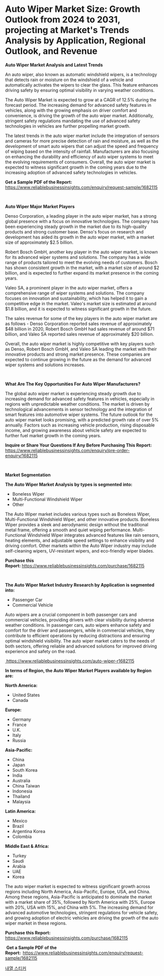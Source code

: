 <p><h1>Auto Wiper Market Size: Growth Outlook from 2024 to 2031, projecting at Market's Trends Analysis by Application, Regional Outlook, and Revenue</h1></p><p><strong>Auto Wiper Market Analysis and Latest Trends</strong></p>
<p><p>An auto wiper, also known as automatic windshield wipers, is a technology that detects rain or moisture on the windshield of a vehicle and automatically activates the wipers to clear the glass. This feature enhances driving safety by ensuring optimal visibility in varying weather conditions.</p><p>The Auto Wiper Market is expected to grow at a CAGR of 12.5% during the forecast period. The increasing demand for advanced safety features in vehicles, along with the growing emphasis on driver comfort and convenience, is driving the growth of the auto wiper market. Additionally, stringent safety regulations mandating the use of advanced safety technologies in vehicles are further propelling market growth.</p><p>The latest trends in the auto wiper market include the integration of sensors and cameras for more precise detection of rain and moisture, as well as the development of smart auto wipers that can adjust the speed and frequency of wiping based on the intensity of rainfall. Manufacturers are also focusing on enhancing the durability and efficiency of auto wiper systems to meet the evolving requirements of consumers. Overall, the auto wiper market is expected to witness significant growth in the coming years due to the increasing adoption of advanced safety technologies in vehicles.</p></p>
<p><strong>Get a Sample PDF of the Report:&nbsp;</strong> <a href="https://www.reliablebusinessinsights.com/enquiry/request-sample/1682115">https://www.reliablebusinessinsights.com/enquiry/request-sample/1682115</a></p>
<p>&nbsp;</p>
<p><strong>Auto Wiper Major Market Players</strong></p>
<p><p>Denso Corporation, a leading player in the auto wiper market, has a strong global presence with a focus on innovative technologies. The company has been experiencing steady growth in the market due to its high-quality products and strong customer base. Denso's focus on research and development has aided its growth in the auto wiper market, with a market size of approximately $2.5 billion.</p><p>Robert Bosch GmbH, another key player in the auto wiper market, is known for its advanced wiper systems and solutions. The company has a wide range of products tailored to meet the evolving needs of customers. Bosch has shown consistent growth in the market, with a market size of around $2 billion, and is expected to further expand its market presence in the coming years.</p><p>Valeo SA, a prominent player in the auto wiper market, offers a comprehensive range of wiper systems and solutions. The company focuses on innovation and sustainability, which has helped it to gain a competitive edge in the market. Valeo's market size is estimated at around $1.8 billion, and it is expected to witness significant growth in the future.</p><p>The sales revenue for some of the key players in the auto wiper market are as follows - Denso Corporation reported sales revenue of approximately $48 billion in 2020, Robert Bosch GmbH had sales revenue of around $71 billion, and Valeo SA reported sales revenue of approximately $20 billion.</p><p>Overall, the auto wiper market is highly competitive with key players such as Denso, Robert Bosch GmbH, and Valeo SA leading the market with their innovative products and strong market presence. These companies are expected to continue growing in the future as the demand for advanced wiper systems and solutions increases.</p></p>
<p>&nbsp;</p>
<p><strong>What Are The Key Opportunities For Auto Wiper Manufacturers?</strong></p>
<p><p>The global auto wiper market is experiencing steady growth due to increasing demand for advanced safety features in vehicles, especially in regions with unpredictable weather conditions. The market is driven by technological advancements in sensor technology and the integration of smart features into automotive wiper systems. The future outlook for the auto wiper market looks promising, with a predicted growth rate of over 5% annually. Factors such as increasing vehicle production, rising disposable income, and growing awareness about vehicle safety are expected to further fuel market growth in the coming years.</p></p>
<p><strong>Inquire or Share Your Questions If Any Before Purchasing This Report:</strong> <a href="https://www.reliablebusinessinsights.com/enquiry/pre-order-enquiry/1682115">https://www.reliablebusinessinsights.com/enquiry/pre-order-enquiry/1682115</a></p>
<p>&nbsp;</p>
<p><strong>Market Segmentation</strong></p>
<p><strong>The Auto Wiper Market Analysis by types is segmented into:</strong></p>
<p><ul><li>Boneless Wiper</li><li>Multi-Functional Windshield Wiper</li><li>Other</li></ul></p>
<p><p>The Auto Wiper market includes various types such as Boneless Wiper, Multi-Functional Windshield Wiper, and other innovative products. Boneless Wiper provides a sleek and aerodynamic design without the traditional metal frame, offering a smooth and quiet wiping performance. Multi-Functional Windshield Wiper integrates advanced features like rain sensors, heating elements, and adjustable speed settings to enhance visibility and driving comfort. Other markets within the Auto Wiper industry may include self-cleaning wipers, UV-resistant wipers, and eco-friendly wiper blades.</p></p>
<p><strong>Purchase this Report:&nbsp;</strong><a href="https://www.reliablebusinessinsights.com/purchase/1682115">https://www.reliablebusinessinsights.com/purchase/1682115</a></p>
<p>&nbsp;</p>
<p><strong>The Auto Wiper Market Industry Research by Application is segmented into:</strong></p>
<p><ul><li>Passenger Car</li><li>Commercial Vehicle</li></ul></p>
<p><p>Auto wipers are a crucial component in both passenger cars and commercial vehicles, providing drivers with clear visibility during adverse weather conditions. In passenger cars, auto wipers enhance safety and comfort for the driver and passengers, while in commercial vehicles, they contribute to efficient operations by reducing distractions and ensuring optimal windshield visibility. The auto wiper market caters to the needs of both sectors, offering reliable and advanced solutions for improved driving experience and safety on the road.</p></p>
<p><a href="https://www.reliablebusinessinsights.com/auto-wiper-r1682115">&nbsp;https://www.reliablebusinessinsights.com/auto-wiper-r1682115</a></p>
<p><strong>In terms of Region, the Auto Wiper Market Players available by Region are:</strong></p>
<p>
    <p> <strong> North America: </strong>
        <ul>
            <li>United States</li>
            <li>Canada</li>
        </ul>
        </p> 
    <p> <strong> Europe: </strong>
        <ul>
            <li>Germany</li>
            <li>France</li>
            <li>U.K.</li>
            <li>Italy</li>
            <li>Russia</li>
        </ul>
        </p> 
    <p> <strong> Asia-Pacific: </strong>
        <ul>
            <li>China</li>
            <li>Japan</li>
            <li>South Korea</li>
            <li>India</li>
            <li>Australia</li>
            <li>China Taiwan</li>
            <li>Indonesia</li>
            <li>Thailand</li>
            <li>Malaysia</li>
        </ul>
        </p> 
    <p> <strong> Latin America: </strong>
        <ul>
            <li>Mexico</li>
            <li>Brazil</li>
            <li>Argentina Korea</li>
            <li>Colombia</li>
        </ul>
        </p> 
    <p> <strong> Middle East & Africa: </strong>
        <ul>
            <li>Turkey</li>
            <li>Saudi</li>
            <li>Arabia</li>
            <li>UAE</li>
            <li>Korea</li>
        </ul>
    </p>
    </p>
<p><p>The auto wiper market is expected to witness significant growth across regions including North America, Asia-Pacific, Europe, USA, and China. Among these regions, Asia-Pacific is anticipated to dominate the market with a market share of 35%, followed by North America with 25%, Europe with 20%, USA with 15%, and China with 5%. The increasing demand for advanced automotive technologies, stringent regulations for vehicle safety, and growing adoption of electric vehicles are driving the growth of the auto wiper market in these regions.</p></p>
<p><strong>Purchase this Report: </strong><a href="https://www.reliablebusinessinsights.com/purchase/1682115">https://www.reliablebusinessinsights.com/purchase/1682115</a></p>
<p>&nbsp;<strong>Get a Sample PDF of the Report:&nbsp;&nbsp;</strong><a href="https://www.reliablebusinessinsights.com/enquiry/request-sample/1682115">https://www.reliablebusinessinsights.com/enquiry/request-sample/1682115</a></p>
<p><strong></strong></p>
<p><p><a href="https://github.com/sammyUltyylrich9067856/Market-Research-Report-List-2/blob/main/645981292224.md">내열 스티커</a></p></p>